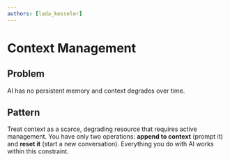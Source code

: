 ```yaml
---
authors: [lada_kesseler]
---
```


# Context Management

## Problem
AI has no persistent memory and context degrades over time.

## Pattern
Treat context as a scarce, degrading resource that requires active management.
You have only two operations: **append to context** (prompt it) and **reset it** (start a new conversation). Everything you do with AI works within this constraint.